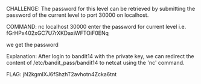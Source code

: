 CHALLENGE: The password for this level can be retrieved by submitting the password of the current level to port 30000 on localhost.

COMMAND: nc localhost 30000
enter the password for current level 
i.e. fGrHPx402xGC7U7rXKDaxiWFTOiF0ENq

we get the password

Explanation: After login to bandit14 with the private key, we can redirect the content of /etc/bandit_pass/bandit14 to netcat using the 'nc' command.

FLAG: jN2kgmIXJ6fShzhT2avhotn4Zcka6tnt 
